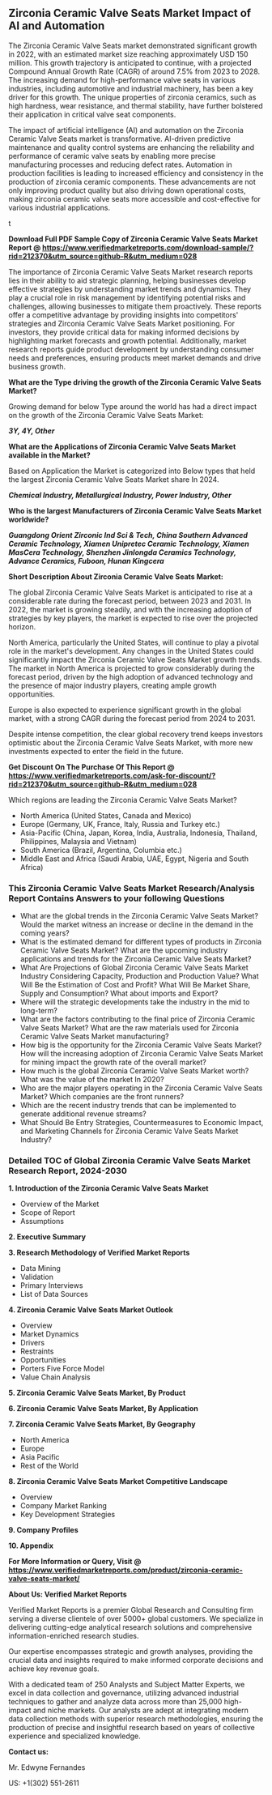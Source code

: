 <h2>Zirconia Ceramic Valve Seats Market Impact of AI and Automation</h2><p>The Zirconia Ceramic Valve Seats market demonstrated significant growth in 2022, with an estimated market size reaching approximately USD 150 million. This growth trajectory is anticipated to continue, with a projected Compound Annual Growth Rate (CAGR) of around 7.5% from 2023 to 2028. The increasing demand for high-performance valve seats in various industries, including automotive and industrial machinery, has been a key driver for this growth. The unique properties of zirconia ceramics, such as high hardness, wear resistance, and thermal stability, have further bolstered their application in critical valve seat components.</p><p>The impact of artificial intelligence (AI) and automation on the Zirconia Ceramic Valve Seats market is transformative. AI-driven predictive maintenance and quality control systems are enhancing the reliability and performance of ceramic valve seats by enabling more precise manufacturing processes and reducing defect rates. Automation in production facilities is leading to increased efficiency and consistency in the production of zirconia ceramic components. These advancements are not only improving product quality but also driving down operational costs, making zirconia ceramic valve seats more accessible and cost-effective for various industrial applications.</p>t</p><p id="" class=""><strong>Download Full PDF Sample Copy of Zirconia Ceramic Valve Seats Market Report @ <a href="https://www.verifiedmarketreports.com/download-sample/?rid=212370&utm_source=github-R&utm_medium=028" target="_blank">https://www.verifiedmarketreports.com/download-sample/?rid=212370&utm_source=github-R&utm_medium=028</a></strong></p><p>The importance of&nbsp;Zirconia Ceramic Valve Seats Market research reports lies in their ability to aid strategic planning, helping businesses develop effective strategies by understanding market trends and dynamics. They play a crucial role in risk management by identifying potential risks and challenges, allowing businesses to mitigate them proactively. These reports offer a competitive advantage by providing insights into competitors' strategies and Zirconia Ceramic Valve Seats Market positioning. For investors, they provide critical data for making informed decisions by highlighting market forecasts and growth potential. Additionally, market research reports guide product development by understanding consumer needs and preferences, ensuring products meet market demands and drive business growth.</p><p><strong>What are the&nbsp;Type driving the growth of the Zirconia Ceramic Valve Seats Market?</strong></p><p id="" class="">Growing demand for below Type around the world has had a direct impact on the growth of the Zirconia Ceramic Valve Seats Market:</p><em><strong>3Y, 4Y, Other</strong></em></p><strong>What are the&nbsp;Applications&nbsp;of Zirconia Ceramic Valve Seats Market available in the Market?</strong></p><p id="" class="">Based on Application the Market is categorized into Below types that held the largest Zirconia Ceramic Valve Seats Market share In 2024.</p><em><strong>Chemical Industry, Metallurgical Industry, Power Industry, Other</strong></em></p><strong>Who is the largest Manufacturers of Zirconia Ceramic Valve Seats Market worldwide?</strong></p><p><em><strong>Guangdong Orient Zirconic Ind Sci & Tech, China Southern Advanced Ceramic Technology, Xiamen Unipretec Ceramic Technology, Xiamen MasCera Technology, Shenzhen Jinlongda Ceramics Technology, Advance Ceramics, Fuboon, Hunan Kingcera</strong></em></p><p id="" class=""><strong>Short Description About Zirconia Ceramic Valve Seats Market:</strong></p><p>The global Zirconia Ceramic Valve Seats Market is anticipated to rise at a considerable rate during the forecast period, between 2023 and 2031. In 2022, the market is growing steadily, and with the increasing adoption of strategies by key players, the market is expected to rise over the projected horizon.</p><p>North America, particularly the United States, will continue to play a pivotal role in the market's development. Any changes in the United States could significantly impact the Zirconia Ceramic Valve Seats Market growth trends. The market in North America is projected to grow considerably during the forecast period, driven by the high adoption of advanced technology and the presence of major industry players, creating ample growth opportunities.</p><p>Europe is also expected to experience significant growth in the global market, with a strong CAGR during the forecast period from 2024 to 2031.</p><p>Despite intense competition, the clear global recovery trend keeps investors optimistic about the Zirconia Ceramic Valve Seats Market, with more new investments expected to enter the field in the future.</p><p id="" class=""><strong>Get Discount On The Purchase Of This Report @ <a href="https://www.verifiedmarketreports.com/ask-for-discount/?rid=212370&utm_source=github-R&utm_medium=028" target="_blank">https://www.verifiedmarketreports.com/ask-for-discount/?rid=212370&utm_source=github-R&utm_medium=028</a></strong></p>Which regions are leading the Zirconia Ceramic Valve Seats Market?</p><ul><li>North America (United States, Canada and Mexico)</li><li>Europe (Germany, UK, France, Italy, Russia and Turkey etc.)</li><li>Asia-Pacific (China, Japan, Korea, India, Australia, Indonesia, Thailand, Philippines, Malaysia and Vietnam)</li><li>South America (Brazil, Argentina, Columbia etc.)</li><li>Middle East and Africa (Saudi Arabia, UAE, Egypt, Nigeria and South Africa)</li></ul><h3 id="" class="">This Zirconia Ceramic Valve Seats Market Research/Analysis Report Contains Answers to your following Questions</h3><ul><li>What are the global trends in the Zirconia Ceramic Valve Seats Market? Would the market witness an increase or decline in the demand in the coming years?</li><li>What is the estimated demand for different types of products in Zirconia Ceramic Valve Seats Market? What are the upcoming industry applications and trends for the Zirconia Ceramic Valve Seats Market?</li><li>What Are Projections of Global Zirconia Ceramic Valve Seats Market Industry Considering Capacity, Production and Production Value? What Will Be the Estimation of Cost and Profit? What Will Be Market Share, Supply and Consumption? What about imports and Export?</li><li>Where will the strategic developments take the industry in the mid to long-term?</li><li>What are the factors contributing to the final price of Zirconia Ceramic Valve Seats Market? What are the raw materials used for Zirconia Ceramic Valve Seats Market manufacturing?</li><li>How big is the opportunity for the Zirconia Ceramic Valve Seats Market? How will the increasing adoption of Zirconia Ceramic Valve Seats Market for mining impact the growth rate of the overall market?</li><li>How much is the global Zirconia Ceramic Valve Seats Market worth? What was the value of the market In 2020?</li><li>Who are the major players operating in the Zirconia Ceramic Valve Seats Market? Which companies are the front runners?</li><li>Which are the recent industry trends that can be implemented to generate additional revenue streams?</li><li>What Should Be Entry Strategies, Countermeasures to Economic Impact, and Marketing Channels for Zirconia Ceramic Valve Seats Market Industry?</li></ul><h3 id="" class="">Detailed TOC of Global Zirconia Ceramic Valve Seats Market Research Report, 2024-2030</h3><p id="" class=""><strong>1. Introduction of the Zirconia Ceramic Valve Seats Market</strong></p><ul><li>Overview of the Market</li><li>Scope of Report</li><li>Assumptions</li></ul><p id="" class=""><strong>2. Executive Summary</strong></p><p id="" class=""><strong>3. Research Methodology of Verified Market Reports</strong></p><ul><li>Data Mining</li><li>Validation</li><li>Primary Interviews</li><li>List of Data Sources</li></ul><p id="" class=""><strong>4. Zirconia Ceramic Valve Seats Market Outlook</strong></p><ul><li>Overview</li><li>Market Dynamics</li><li>Drivers</li><li>Restraints</li><li>Opportunities</li><li>Porters Five Force Model</li><li>Value Chain Analysis</li></ul><p id="" class=""><strong>5. Zirconia Ceramic Valve Seats Market, By Product</strong></p><p id="" class=""><strong>6. Zirconia Ceramic Valve Seats Market, By Application</strong></p><p id="" class=""><strong>7. Zirconia Ceramic Valve Seats Market, By Geography</strong></p><ul><li>North America</li><li>Europe</li><li>Asia Pacific</li><li>Rest of the World</li></ul><p id="" class=""><strong>8. Zirconia Ceramic Valve Seats Market Competitive Landscape</strong></p><ul><li>Overview</li><li>Company Market Ranking</li><li>Key Development Strategies</li></ul><p id="" class=""><strong>9. Company Profiles</strong></p><p id="" class=""><strong>10. Appendix</strong></p><p id="" class=""><strong>For More Information or Query, Visit @ <a href="https://www.verifiedmarketreports.com/product/zirconia-ceramic-valve-seats-market/" target="_blank">https://www.verifiedmarketreports.com/product/zirconia-ceramic-valve-seats-market/</a></strong></p><p id="" class=""><strong>About Us: Verified Market Reports</strong></p><p id="" class="">Verified Market Reports is a premier Global Research and Consulting firm serving a diverse clientele of over 5000+ global customers. We specialize in delivering cutting-edge analytical research solutions and comprehensive information-enriched research studies.</p><p id="" class="">Our expertise encompasses strategic and growth analyses, providing the crucial data and insights required to make informed corporate decisions and achieve key revenue goals.</p><p id="" class="">With a dedicated team of 250 Analysts and Subject Matter Experts, we excel in data collection and governance, utilizing advanced industrial techniques to gather and analyze data across more than 25,000 high-impact and niche markets. Our analysts are adept at integrating modern data collection methods with superior research methodologies, ensuring the production of precise and insightful research based on years of collective experience and specialized knowledge.</p><p id="" class=""><strong>Contact us:</strong></p><p id="" class="">Mr. Edwyne Fernandes</p><p id="" class="">US: +1(302) 551-2611</p>
